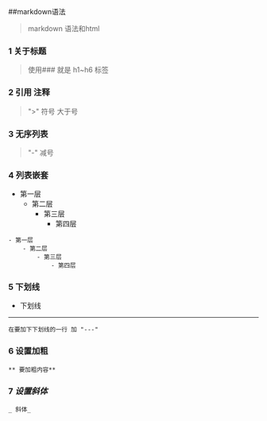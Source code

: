 ##markdown语法
> markdown 语法和html
### 1 关于标题
> 使用###  就是 h1~h6 标签 
### 2 引用 注释
>   ">" 符号  大于号
### 3 无序列表
> "-" 减号
### 4 列表嵌套
- 第一层
  - 第二层
    - 第三层
        - 第四层 
```
- 第一层
    - 第二层
        - 第三层
            - 第四层
```
### 5 下划线

- 下划线
---

```
在要加下下划线的一行 加 "---"

```
### 6 **设置加粗**
```
** 要加粗内容**  
```

### 7 _设置斜体_
```
_ 斜体_  
```

